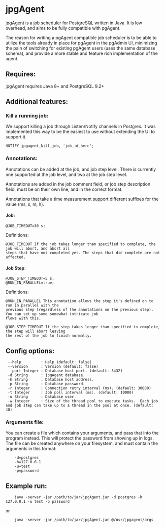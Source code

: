 # jpgAgent
jpgAgent is a job scheduler for PostgreSQL written in Java. It is low overhead, and aims to be fully
compatible with pgAgent.

The reason for writing a pgAgent compatible job scheduler is to be able to utilize the tools already in place
for pgAgent in the pgAdmin UI, minimizing the pain of switching for existing pgAgent users (uses the same database schema),
and provide a more stable and feature rich implementation of the agent.


## Requires:
jpgAgent requires Java 8+ and PostgreSQL 9.2+

## Additional features:
### Kill a running job:
We support killing a job through Listen/Notify channels in Postgres.  It was implemented this way to be the easiest
to use without extending the UI to support it.

    NOTIFY jpgagent_kill_job, 'job_id_here';

### Annotations:
Annotations can be added at the job, and job step level.  There is currently one supported at the job level, and 
two at the job step level.

Annotations are added in the job comment field, or job step description field, must be on their own line, and in the correct format.

Annotations that take a time measurement support different suffixes for the value (ms, s, m, h).

#### Job:

    @JOB_TIMEOUT=30 s;

Definitions:
    
    @JOB_TIMEOUT If the job takes longer than specified to complete, the job will abort, and abort all 
    steps that have not completed yet. The steps that did complete are not affected.
    
#### Job Step:
    
    @JOB_STEP_TIMEOUT=5 s;
    @RUN_IN_PARALLEL=true;
    
Definitions:

    @RUN_IN_PARALLEL This annotation allows the step it's defined on to run in parallel with the 
    previous step (regardless of the annotations on the previous step).  You can set up some somewhat intricate job 
    flows with this.
    
    @JOB_STEP_TIMEOUT If the step takes longer than specified to complete, the step will abort leaving
    the rest of the job to finish normally.
   
    

## Config options:
     --help         : Help (default: false)
     --version      : Version (default: false)
     --port Integer : Database host port. (default: 5432)
     -d String      : jpgAgent database.
     -h String      : Database host address.
     -p String      : Database password.
     -r Integer     : Connection retry interval (ms). (default: 30000)
     -t Integer     : Job poll interval (ms). (default: 10000)
     -u String      : Database user.
     -w Integer     : Size of the thread pool to execute tasks.  Each job and job step can take up to a thread in the pool at once. (default: 40)
     
### Arguments file:
You can create a file which contains your arguments, and pass that into the program instead.  This will protect the password from showing up in logs.
The file can be created anywhere on your filesystem, and must contain the arguments in this format:

        -d=postgres
        -h=127.0.0.1
        -u=test
        -p=password

## Example run:

        java -server -jar /path/to/jar/jpgAgent.jar -d postgres -h 127.0.0.1 -u test -p password 
or        

        java -server -jar /path/to/jar/jpgAgent.jar @/usr/jpgagent/args